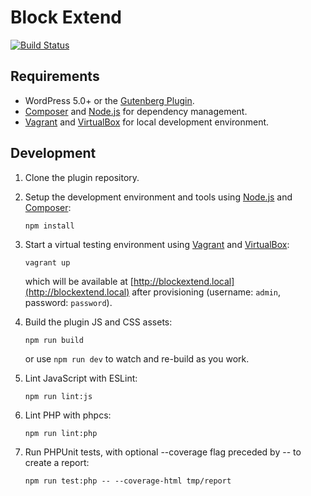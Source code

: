 # Block Extend

[![Build Status](https://travis-ci.com/xwp/block-extend.svg?branch=master)](https://travis-ci.com/xwp/block-extend)


## Requirements

- WordPress 5.0+ or the [Gutenberg Plugin](https://wordpress.org/plugins/gutenberg/).
- [Composer](https://getcomposer.org) and [Node.js](https://nodejs.org) for dependency management.
- [Vagrant](https://www.vagrantup.com) and [VirtualBox](https://www.virtualbox.org) for local development environment.


## Development

1. Clone the plugin repository.

2. Setup the development environment and tools using [Node.js](https://nodejs.org) and [Composer](https://getcomposer.org):

	   npm install

3. Start a virtual testing environment using [Vagrant](https://www.vagrantup.com/) and [VirtualBox](https://www.virtualbox.org/):

	   vagrant up

	which will be available at [http://blockextend.local](http://blockextend.local) after provisioning (username: `admin`, password: `password`).

4. Build the plugin JS and CSS assets:

	   npm run build
	
	or use `npm run dev` to watch and re-build as you work.

5. Lint JavaScript with ESLint:

	   npm run lint:js

6. Lint PHP with phpcs:

	   npm run lint:php

6. Run PHPUnit tests, with optional --coverage flag preceded by -- to create a report:

	   npm run test:php -- --coverage-html tmp/report

